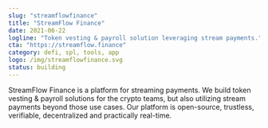 ```yaml
---
slug: "streamflowfinance"
title: "StreamFlow Finance"
date: 2021-06-22
logline: "Token vesting & payroll solution leveraging stream payments."
cta: "https://streamflow.finance"
category: defi, spl, tools, app
logo: /img/streamflowfinance.svg
status: building
---
```


StreamFlow Finance is a platform for streaming payments.
We build token vesting & payroll solutions for the crypto teams, but also utilizing stream payments beyond those use cases.
Our platform is open-source, trustless, verifiable, decentralized and practically real-time.
